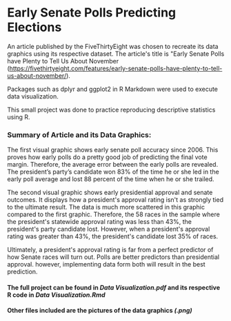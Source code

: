 # Early Senate Polls Predicting Elections
 
An article published by the FiveThirtyEight was chosen to recreate its data graphics using its respective dataset. The article's title is "Early Senate Polls have Plenty to Tell Us About November (https://fivethirtyeight.com/features/early-senate-polls-have-plenty-to-tell-us-about-november/).

Packages such as dplyr and ggplot2 in R Markdown were used to execute data visualization.

This small project was done to practice reproducing descriptive statistics using R.

### Summary of Article and its Data Graphics:

The first visual graphic shows early senate poll accuracy since 2006. This proves how early polls do a pretty good job of predicting the final vote margin. Therefore, the average error between the early polls are revealed. The president’s party’s candidate won 83% of the time he or she led in the early poll average and lost 88 percent of the time when he or she trailed.

The second visual graphic shows early presidential approval and senate outcomes. It displays how a president's approval rating isn't as strongly tied to the ultimate result. The data is much more scattered in this graphic compared to the first graphic. Therefore, the 58 races in the sample where the president's statewide approval rating was less than 43%, the president's party candidate lost. However, when a president's approval rating was greater than 43%, the president's candidate lost 35% of races. 

Ultimately, a president's approval rating is far from a perfect predictor of how Senate races will turn out. Polls are better predictors than presidential approval. however, implementing data form both will result in the best prediction. 

#### The full project can be found in _Data Visualization.pdf_ and its respective R code in _Data Visualization.Rmd_
#### Other files included are the pictures of the data graphics _(.png)_
